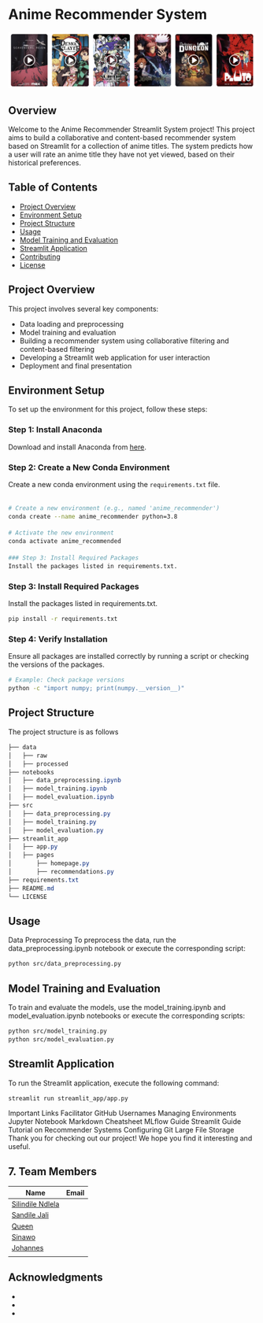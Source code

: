 # Anime Recommender System

![Movie_Recommendations](Readme.png)

## Overview

Welcome to the Anime Recommender Streamlit System project! This project aims to build a collaborative and content-based recommender system based on Streamlit for a collection of anime titles. The system predicts how a user will rate an anime title they have not yet viewed, based on their historical preferences.

## Table of Contents

- [Project Overview](#project-overview)
- [Environment Setup](#environment-setup)
- [Project Structure](#project-structure)
- [Usage](#usage)
- [Model Training and Evaluation](#model-training-and-evaluation)
- [Streamlit Application](#streamlit-application)
- [Contributing](#contributing)
- [License](#license)

## Project Overview

This project involves several key components:
- Data loading and preprocessing
- Model training and evaluation
- Building a recommender system using collaborative filtering and content-based filtering
- Developing a Streamlit web application for user interaction
- Deployment and final presentation

## Environment Setup

To set up the environment for this project, follow these steps:

### Step 1: Install Anaconda

Download and install Anaconda from [here](https://www.anaconda.com/products/distribution).

### Step 2: Create a New Conda Environment

Create a new conda environment using the `requirements.txt` file.

```bash

# Create a new environment (e.g., named 'anime_recommender')
conda create --name anime_recommender python=3.8

# Activate the new environment
conda activate anime_recommended

### Step 3: Install Required Packages
Install the packages listed in requirements.txt.
```
### Step 3: Install Required Packages

Install the packages listed in requirements.txt.

```bash
pip install -r requirements.txt
```
### Step 4: Verify Installation
Ensure all packages are installed correctly by running a script or checking the versions of the packages.

```bash
# Example: Check package versions
python -c "import numpy; print(numpy.__version__)"
```
## Project Structure
The project structure is as follows

```css
├── data
│   ├── raw
│   ├── processed
├── notebooks
│   ├── data_preprocessing.ipynb
│   ├── model_training.ipynb
│   ├── model_evaluation.ipynb
├── src
│   ├── data_preprocessing.py
│   ├── model_training.py
│   ├── model_evaluation.py
├── streamlit_app
│   ├── app.py
│   ├── pages
│       ├── homepage.py
│       ├── recommendations.py
├── requirements.txt
├── README.md
└── LICENSE

```

## Usage
Data Preprocessing
To preprocess the data, run the data_preprocessing.ipynb notebook or execute the corresponding script:

```bash
python src/data_preprocessing.py
```
## Model Training and Evaluation
To train and evaluate the models, use the model_training.ipynb and model_evaluation.ipynb notebooks or execute the corresponding scripts:

```bash
python src/model_training.py
python src/model_evaluation.py
```
## Streamlit Application
To run the Streamlit application, execute the following command:

``` bash
streamlit run streamlit_app/app.py
```
Important Links
Facilitator GitHub Usernames
Managing Environments
Jupyter Notebook Markdown Cheatsheet
MLflow Guide
Streamlit Guide
Tutorial on Recommender Systems
Configuring Git Large File Storage
Thank you for checking out our project! We hope you find it interesting and useful.


## 7. Team Members<a class="anchor" id="team-members"></a>
| Name                                                                                        |  Email              
|---------------------------------------------------------------------------------------------|--------------------             
| [Silindile Ndlela]()                                                      |  
| [Sandile Jali](a)                                                             | 
| [Queen]()                                                   | 
| [Sinawo]()                                                | 
| [Johannes]()                                         | 
| []()                                                 | 

## Acknowledgments


* 
* 
* 
